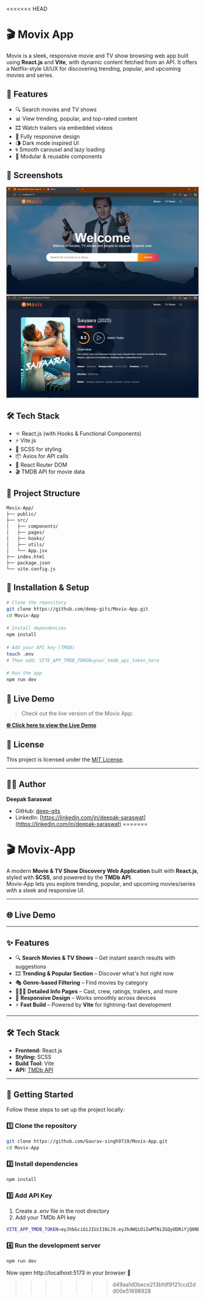 <<<<<<< HEAD

# 🎬 Movix App

Movix is a sleek, responsive movie and TV show browsing web app built using **React.js** and **Vite**, with dynamic content fetched from an API. It offers a Netflix-style UI/UX for discovering trending, popular, and upcoming movies and series.

## 🚀 Features

- 🔍 Search movies and TV shows
- 📊 View trending, popular, and top-rated content
- 🎞️ Watch trailers via embedded videos
- 📱 Fully responsive design
- 🌗 Dark mode inspired UI
- 🌀 Smooth carousel and lazy loading
- 🔧 Modular & reusable components

## 📸 Screenshots



![Home Page](./screenshots/home.PNG)
![Search Result](./screenshots/search.PNG)


## 🛠️ Tech Stack

- ⚛️ React.js (with Hooks & Functional Components)
- ⚡ Vite.js
- 🎨 SCSS for styling
- 📦 Axios for API calls
- 🔁 React Router DOM
- 🎬 TMDB API for movie data

## 📁 Project Structure

```
Movix-App/
├── public/
├── src/
│   ├── components/
│   ├── pages/
│   ├── hooks/
│   ├── utils/
│   └── App.jsx
├── index.html
├── package.json
└── vite.config.js
```

## 🧪 Installation & Setup

```bash
# Clone the repository
git clone https://github.com/deep-gits/Movix-App.git
cd Movix-App

# Install dependencies
npm install

# Add your API key (TMDB)
touch .env
# Then add: VITE_APP_TMDB_TOKEN=your_tmdb_api_token_here

# Run the app
npm run dev
```

## 🔗 Live Demo

> Check out the live version of the Movix App:

[**🌐 Click here to view the Live Demo**](https://codemovix-app.netlify.app/)

## 📄 License

This project is licensed under the [MIT License](LICENSE).

---

## 🙋‍♂️ Author

**Deepak Saraswat**

- GitHub: [deep-gits](https://github.com/deep-gits)
- LinkedIn: [https://linkedin.com/in/deepak-saraswat](https://linkedin.com/in/deepak-saraswat)
=======
# 🎬 Movix-App

A modern **Movie & TV Show Discovery Web Application** built with **React.js**, styled with **SCSS**, and powered by the **TMDb API**.  
Movix-App lets you explore trending, popular, and upcoming movies/series with a sleek and responsive UI.  

---

## 🌐 Live Demo
  

---

## ✨ Features

- 🔍 **Search Movies & TV Shows** – Get instant search results with suggestions  
- 🎞 **Trending & Popular Section** – Discover what's hot right now  
- 🎭 **Genre-based Filtering** – Find movies by category  
- 🧑‍🤝‍🧑 **Detailed Info Pages** – Cast, crew, ratings, trailers, and more  
- 📱 **Responsive Design** – Works smoothly across devices  
- ⚡ **Fast Build** – Powered by **Vite** for lightning-fast development  

---

## 🛠️ Tech Stack

- **Frontend:** React.js  
- **Styling:** SCSS  
- **Build Tool:** Vite  
- **API:** [TMDb API](https://www.themoviedb.org/)  

---

## 🚀 Getting Started

Follow these steps to set up the project locally:

### 1️⃣ Clone the repository
```bash
git clone https://github.com/Gaurav-singh9719/Movix-App.git
cd Movix-App
```

### 2️⃣ Install dependencies
```bash
npm install
```

### 3️⃣ Add API Key

1. Create a .env file in the root directory
2. Add your TMDb API key
```bash
VITE_APP_TMDB_TOKEN=eyJhbGciOiJIUzI1NiJ9.eyJhdWQiOiIwMTNiZGQyODRiYjQ0NDk1MTRmNjdhYTljYjA3YThjMiIsInN1YiI6IjY0MDYxYWRmMTM2NTQ1MDA4Y2VhODA5ZCIsInNjb3BlcyI6WyJhcGlfcmVhZCJdLCJ2ZXJzaW9uIjoxfQ.Nsk9n8-6lFyVuSZZFqMSLbEZTSR-2dRgtkD4GN4TrRU

```
### 4️⃣ Run the development server

```bash
npm run dev
```
Now open http://localhost:5173 in your browser 🎉

>>>>>>> d49aa1d0bece213bfdf9121ccd2dd00e51698928
